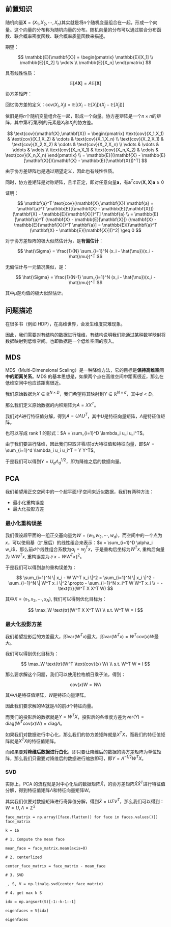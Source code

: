 ## 前置知识

随机向量$\mathbf{X} = (X_1, X_2, \cdots, X_n)$其实就是将$n$个随机变量组合在一起，形成一个向量。这个向量的分布称为随机向量的分布。随机向量的分布可以通过联合分布函数、联合概率密度函数、联合概率质量函数来描述。

期望：

$$
\mathbb{E}[\mathbf{X}] = \begin{pmatrix}
\mathbb{E}[X_1] \\
\mathbb{E}[X_2] \\
\vdots \\
\mathbb{E}[X_n]
\end{pmatrix}
$$

具有线性性质：

$$
\mathbb{E}[A\mathbf{X}] = A\mathbb{E}[\mathbf{X}]
$$

协方差矩阵：

回忆协方差的定义：$\text{cov}(X_i,X_j) = \mathbb{E}[(X_i - \mathbb{E}[X_i])(X_j - \mathbb{E}[X_j])]$

依旧是将$n$个随机变量组合在一起，形成一个向量。协方差矩阵是一个$n \times n$的矩阵，其中第$i$行第$j$列的元素是$X_i$和$X_j$的协方差。

$$
\text{cov}(\mathbf{X},\mathbf{X}) = \begin{pmatrix}
\text{cov}(X_1,X_1) & \text{cov}(X_1,X_2) & \cdots & \text{cov}(X_1,X_n) \\
\text{cov}(X_2,X_1) & \text{cov}(X_2,X_2) & \cdots & \text{cov}(X_2,X_n) \\
\vdots & \vdots & \ddots & \vdots \\
\text{cov}(X_n,X_1) & \text{cov}(X_n,X_2) & \cdots & \text{cov}(X_n,X_n)
\end{pmatrix} \\
= \mathbb{E}[(\mathbf{X} - \mathbb{E}[\mathbf{X}])(\mathbf{X} - \mathbb{E}[\mathbf{X}])^T]
$$

由于协方差矩阵也是通过期望定义，因此也有线性性质。

同时，协方差矩阵是对称矩阵，且半正定，即对任意向量$\mathbf{a}$，有$\mathbf{a}^T \text{cov}(\mathbf{X},\mathbf{X}) \mathbf{a} \geq 0$

证明：

$$
\mathbf{a}^T \text{cov}(\mathbf{X},\mathbf{X}) \mathbf{a} = \mathbf{a}^T \mathbb{E}[(\mathbf{X} - \mathbb{E}[\mathbf{X}])(\mathbf{X} - \mathbb{E}[\mathbf{X}])^T] \mathbf{a} \\
= \mathbb{E}[\mathbf{a}^T (\mathbf{X} - \mathbb{E}[\mathbf{X}]) (\mathbf{X} - \mathbb{E}[\mathbf{X}])^T \mathbf{a}] = \mathbb{E}[(\mathbf{a}^T (\mathbf{X} - \mathbb{E}[\mathbf{X}]))^2] \geq 0
$$

对于协方差矩阵的极大似然估计为，是**有偏估计**：

$$
\hat{\Sigma} = \frac{1}{N} \sum_{i=1}^N (x_i - \hat{\mu})(x_i - \hat{\mu})^T
$$

无偏估计与一元情况类似，是：

$$
\hat{\Sigma} = \frac{1}{N-1} \sum_{i=1}^N (x_i - \hat{\mu})(x_i - \hat{\mu})^T
$$

其中$\hat{\mu}$是均值的极大似然估计。

## 问题描述

在很多书（例如 HDP），在高维世界，会发生维度灾难现象。

因此，我们需要对有结构的数据进行降维，有结构说明我们能通过某种数学映射将数据映射到低维空间。也即数据是一个低维空间的嵌入。

## MDS

MDS（Multi-Dimensional Scaling）是一种降维方法，它的目标是**保持高维空间中的距离关系**。MDS 的基本思想是，如果两个点在高维空间中距离很近，那么在低维空间中也应该距离很近。

我们原始数据为$X \in \mathbb{R}^{N \times D}$，我们希望将其映射到$Y \in \mathbb{R}^{N \times d}$，其中$d < D$。

那么我们定义原始数据的内积矩阵为$A = XX^T$。

我们对$A$进行特征值分解，得到$A = U \Lambda U^T$，其中$U$是特征向量矩阵，$\Lambda$是特征值矩阵。

也可以写成 rank 1 的形式：$A = \sum_{i=1}^D \lambda_i u_i u_i^T$。

由于我们要进行降维，因此我们只取非零/前$d$大特征值和特征向量，即$A' = \sum_{i=1}^d \lambda_i u_i u_i^T = Y Y^T$。

于是我们可以得到$Y = U_d \Lambda_d^{1/2}$，即为降维之后的数据向量。

## PCA

我们希望用正交空间中的一个超平面/子空间来近似数据，我们有两种方法：

- 最小化重构误差
- 最大化投影方差

### 最小化重构误差

我们假设超平面的一组正交基向量为$W = (w_1, w_2, \cdots, w_d)$，而空间中的一个点为$x$，可以使用基（扩展后）的线性组合来表示：$x = \sum_{i=1}^D \alpha_i w_i$，那么前$d$个线性组合系数为$\alpha_j = w^T_j x$，于是重构后坐标为$W^T x$, 重构后向量为 $W W^T x$, 重构误差为$\| x - W W^T x \|^2$。

于是我们可以得到总的重构误差为：

$$
\sum_{i=1}^N \| x_i - W W^T x_i \|^2 = \sum_{i=1}^N \| x_i \|^2 - \sum_{i=1}^N \| W^T x_i \|^2 \propto - \sum_{i=1}^N x_i^T W W^T x_i \\
= - \text{tr}(W^T X X^T W)
$$

其中$X = (x_1, x_2, \cdots, x_N)$, 我们可以得到优化目标为：

$$
\max_W \text{tr}(W^T X X^T W) \\
s.t. W^T W = I
$$

### 最大化投影方差

我们希望投影后的方差最大，即$\text{var}(W^T x)$最大，即$\text{var}(W^T x) = W^T \text{cov}(x) W$最大。

我们可以得到优化目标为：

$$
\max_W \text{tr}(W^T \text{cov}(x) W) \\
s.t. W^T W = I
$$

那么要求解这个问题，我们可以使用拉格朗日乘子法，得到：

$$
\text{cov}(x) W = W \Lambda
$$

其中$\Lambda$是特征值矩阵，$W$是特征向量矩阵。

因此我们要求解的$W$就是$\Lambda$的前$d$个特征向量。

而我们的投影后的数据就是$Y = W^T X$，投影后的各维度方差为$\text{var}(Y) = \text{diag}(W^T \text{cov}(x) W) = \text{diag} \Lambda$。

如果我们对数据进行中心化，那么我们的协方差矩阵就是$X^T X$，而我们的特征值矩阵就是$X^T X$的特征值矩阵。

而如果要**对降维后数据进行白化**，即只要让降维后的数据的协方差矩阵为单位矩阵，那么我们只需要对降维后的数据进行缩放即可，即$Y = \Lambda^{-1/2} W^T X$。

### SVD

实际上，PCA 的流程就是对中心化后的数据矩阵$\hat{X}$，的协方差矩阵$\hat{X} \hat{X}^T$进行特征值分解，得到特征值矩阵$\Lambda$和特征向量矩阵$W$。

其实我们仅要对数据矩阵进行奇异值分解，得到$\hat{X}= U \Sigma V^T$，那么我们可以得到：$W = U, \Lambda = \Sigma^2$

```{python}
face_matrix = np.array([face.flatten() for face in faces.values()])
face_matrix

k = 16

# 1. Compute the mean face

mean_face = face_matrix.mean(axis=0)

# 2. centerlized

center_face_matrix = face_matrix - mean_face

# 3. SVD

_, S, V = np.linalg.svd(center_face_matrix)

# 4. get max k S

idx = np.argsort(S)[-1:-k-1:-1]

eigenfaces = V[idx]

eigenfaces
```
